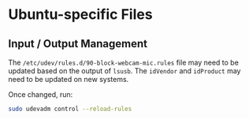 # Ubuntu-specific Files

## Input / Output Management

The `/etc/udev/rules.d/90-block-webcam-mic.rules` file may need to be updated based
on the output of `lsusb`. The `idVendor` and `idProduct` may need to be updated
on new systems.

Once changed, run:

```bash
sudo udevadm control --reload-rules
```
